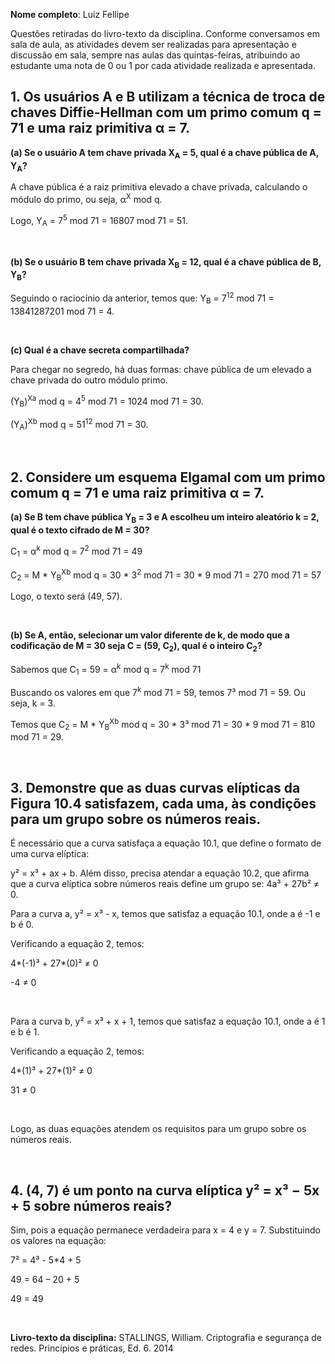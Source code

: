 ﻿**Nome completo**: Luiz Fellipe

Questões retiradas do livro-texto da disciplina. Conforme conversamos em sala de aula, as atividades devem ser realizadas para apresentação e discussão em sala, sempre nas aulas das quintas-feiras, atribuindo ao estudante uma nota de 0 ou 1 por cada atividade realizada e apresentada.

## 1. Os usuários A e B utilizam a técnica de troca de chaves Diffie-Hellman com um primo comum q = 71 e uma raiz primitiva α = 7.

**(a) Se o usuário A tem chave privada X<sub>A</sub> = 5, qual é a chave pública de A, Y<sub>A</sub>?**

A chave pública é a raiz primitiva elevado a chave privada, calculando o módulo do primo, ou seja, α<sup>X</sup> mod q.

Logo, Y<sub>A</sub> = 7<sup>5</sup> mod 71 = 16807 mod 71 = 51.

&nbsp;

**(b) Se o usuário B tem chave privada X<sub>B</sub> = 12, qual é a chave pública de B, Y<sub>B</sub>?**

Seguindo o raciocínio da anterior, temos que: Y<sub>B</sub> = 7<sup>12</sup> mod 71 = 13841287201 mod 71 = 4.

&nbsp;

**(c) Qual é a chave secreta compartilhada?** 

Para chegar no segredo, há duas formas: chave pública de um elevado a chave privada do outro módulo primo.

(Y<sub>B</sub>)<sup>Xa</sup> mod q = 4<sup>5</sup> mod 71 = 1024 mod 71 = 30.

(Y<sub>A</sub>)<sup>Xb</sup> mod q = 51<sup>12</sup> mod 71 = 30.

&nbsp;

## 2. Considere um esquema Elgamal com um primo comum q = 71 e uma raiz primitiva α = 7.

**(a) Se B tem chave pública Y<sub>B</sub> = 3 e A escolheu um inteiro aleatório k = 2, qual é o texto cifrado de M = 30?**

C<sub>1</sub> = α<sup>k</sup> mod q = 7<sup>2</sup> mod 71 = 49

C<sub>2</sub> = M \* Y<sub>B</sub><sup>Xb</sup> mod q = 30 \* 3<sup>2</sup> mod 71 = 30 \* 9 mod 71 = 270 mod 71 = 57

Logo, o texto será (49, 57).

&nbsp;

**(b) Se A, então, selecionar um valor diferente de k, de modo que a codificação de M = 30 seja C = (59, C<sub>2</sub>), qual é o inteiro C<sub>2</sub>?**

Sabemos que C<sub>1</sub> = 59 = α<sup>k</sup> mod q = 7<sup>k</sup> mod 71

Buscando os valores em que 7<sup>k</sup> mod 71 = 59, temos 7³ mod 71 = 59. Ou seja, k = 3.

Temos que C<sub>2</sub> = M \* Y<sub>B</sub><sup>Xb</sup> mod q = 30 \* 3³ mod 71 = 30 \* 9 mod 71 = 810 mod 71 = 29.

&nbsp;

## 3. Demonstre que as duas curvas elípticas da Figura 10.4 satisfazem, cada uma, às condições para um grupo sobre os números reais.

É necessário que a curva satisfaça a equação 10.1, que define o formato de uma curva elíptica:

y² = x³ + ax + b. Além disso, precisa atendar a equação 10.2, que afirma que a curva elíptica sobre números reais define um grupo se: 4a³ + 27b² ≠ 0.

Para a curva a, y² = x³ - x, temos que satisfaz a equação 10.1, onde a é -1 e b é 0. 

Verificando a equação 2, temos: 

4\*(-1)³ + 27\*(0)² ≠ 0

-4 ≠ 0

&nbsp;

Para a curva b, y² = x³ + x + 1, temos que satisfaz a equação 10.1, onde a é 1 e b é 1. 

Verificando a equação 2, temos: 

4\*(1)³ + 27\*(1)² ≠ 0

31 ≠ 0

&nbsp;

Logo, as duas equações atendem os requisitos para um grupo sobre os números reais.

&nbsp;

## 4. (4, 7) é um ponto na curva elíptica y² = x³ − 5x + 5 sobre números reais?

Sim, pois a equação permanece verdadeira para x = 4 e y = 7. Substituindo os valores na equação:

7² = 4³ - 5\*4 + 5

49 = 64 – 20 + 5

49 = 49

&nbsp;

**Livro-texto da disciplina:** STALLINGS, William. Criptografia e segurança de redes. Princípios e práticas, Ed. 6. 2014

